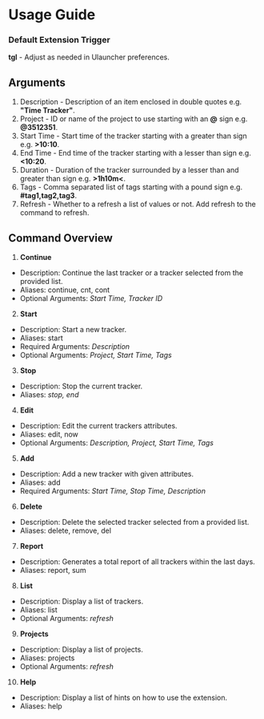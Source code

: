 # Usage Guide

### Default Extension Trigger

**tgl** - Adjust as needed in Ulauncher preferences.

## Arguments

1. Description - Description of an item enclosed in double quotes e.g. **"Time Tracker"**.
2. Project - ID or name of the project to use starting with an **@** sign e.g. **@3512351**.
3. Start Time - Start time of the tracker starting with a greater than sign e.g. **>10:10**.
4. End Time - End time of the tracker starting with a lesser than sign e.g. **<10:20**.
5. Duration - Duration of the tracker surrounded by a lesser than and greater than sign e.g. **>1h10m<**.
6. Tags - Comma separated list of tags starting with a pound sign e.g. **#tag1,tag2,tag3**.
7. Refresh - Whether to a refresh a list of values or not. Add refresh to the command to refresh.

## Command Overview

1. **Continue**
- Description: Continue the last tracker or a tracker selected from the provided list.
- Aliases: continue, cnt, cont
- Optional Arguments: *Start Time, Tracker ID*
2. **Start**
- Description: Start a new tracker.
- Aliases: start
- Required Arguments: *Description*
- Optional Arguments: *Project, Start Time, Tags*
3. **Stop**
- Description: Stop the current tracker.
- Aliases: *stop, end*
4. **Edit**
- Description: Edit the current trackers attributes.
- Aliases: edit, now
- Optional Arguments: *Description, Project, Start Time, Tags* 
5. **Add**
- Description: Add a new tracker with given attributes.
- Aliases: add
- Required Arguments: *Start Time, Stop Time, Description*
6. **Delete**
- Description: Delete the selected tracker selected from a provided list.
- Aliases: delete, remove, del
7. **Report**
- Description: Generates a total report of all trackers within the last days.
- Aliases: report, sum
8. **List**
- Description: Display a list of trackers.
- Aliases: list
- Optional Arguments: *refresh*
9. **Projects**
- Description: Display a list of projects.
- Aliases: projects
- Optional Arguments: *refresh*
10. **Help**
- Description: Display a list of hints on how to use the extension.
- Aliases: help

